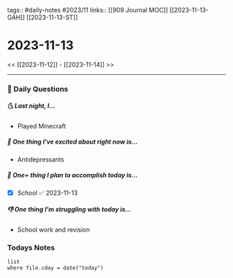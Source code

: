 tags:: #daily-notes #2023/11 
links:: [[909 Journal MOC]] [[2023-11-13-GAH]] [[2023-11-13-ST]]
# 2023-11-13

<< [[2023-11-12]] - [[2023-11-14]] >>

---
### 📅 Daily Questions
##### 🌜 Last night, I...
- Played Minecraft

##### 🙌 One thing I've excited about right now is...
- Antidepressants

##### 🚀 One+ thing I plan to accomplish today is...
- [x] School ✅ 2023-11-13

##### 👎 One thing I'm struggling with today is...
- School work and revision

### Todays Notes
```dataview
list 
where file.cday = date("today")
```